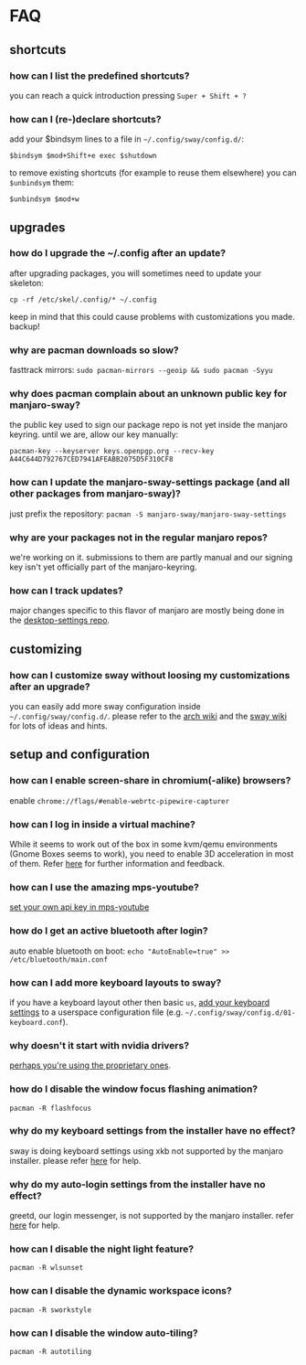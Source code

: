 # FAQ

## shortcuts

### how can I list the predefined shortcuts?

you can reach a quick introduction pressing `Super + Shift + ?`

### how can I (re-)declare shortcuts?

add your $bindsym lines to a file in `~/.config/sway/config.d/`:

```
$bindsym $mod+Shift+e exec $shutdown
```

to remove existing shortcuts (for example to reuse them elsewhere) you can `$unbindsym` them:

```
$unbindsym $mod+w
```

## upgrades

### how do I upgrade the ~/.config after an update?

after upgrading packages, you will sometimes need to update your skeleton:

```
cp -rf /etc/skel/.config/* ~/.config
```

keep in mind that this could cause problems with customizations you made. backup!

### why are pacman downloads so slow?

fasttrack mirrors: `sudo pacman-mirrors --geoip && sudo pacman -Syyu`

### why does pacman complain about an unknown public key for manjaro-sway?

the public key used to sign our package repo is not yet inside the manjaro keyring. until we are, allow our key manually:

```
pacman-key --keyserver keys.openpgp.org --recv-key A44C644D792767CED7941AFEABB2075D5F310CF8
```

### how can I update the manjaro-sway-settings package (and all other packages from manjaro-sway)?

just prefix the repository: `pacman -S manjaro-sway/manjaro-sway-settings`

### why are your packages not in the regular manjaro repos?

we're working on it. submissions to them are partly manual and our signing key isn't yet officially part of the manjaro-keyring.

### how can I track updates?

major changes specific to this flavor of manjaro are mostly being done in the [desktop-settings repo](https://github.com/Manjaro-Sway/desktop-settings).

## customizing

### how can I customize sway without loosing my customizations after an upgrade?

you can easily add more sway configuration inside `~/.config/sway/config.d/`. please refer to the [arch wiki](https://wiki.archlinux.org/title/Sway#Keymap) and the [sway wiki](https://github.com/swaywm/sway/wiki) for lots of ideas and hints.

## setup and configuration

### how can I enable screen-share in chromium(-alike) browsers?

enable `chrome://flags/#enable-webrtc-pipewire-capturer`

### how can I log in inside a virtual machine?

While it seems to work out of the box in some kvm/qemu environments (Gnome Boxes seems to work), you need to enable 3D acceleration in most of them. Refer [here](https://github.com/Manjaro-Sway/manjaro-sway/issues/56) for further information and feedback.

### how can I use the amazing mps-youtube?

[set your own api key in mps-youtube](https://github.com/mps-youtube/mps-youtube/wiki/Troubleshooting#youtube-error-403-the-request-cannot-be-completed-because-you-have-exceeded-your-quota)

### how do I get an active bluetooth after login?

auto enable bluetooth on boot: `echo "AutoEnable=true" >> /etc/bluetooth/main.conf`

### how can I add more keyboard layouts to sway?

if you have a keyboard layout other then basic `us`, [add your keyboard settings](https://wiki.archlinux.org/title/Sway#Keymap) to a userspace configuration file (e.g. `~/.config/sway/config.d/01-keyboard.conf`).

### why doesn't it start with nvidia drivers?

[perhaps you're using the proprietary ones](https://github.com/swaywm/sway/issues/490).

### how do I disable the window focus flashing animation?

```
pacman -R flashfocus
```

### why do my keyboard settings from the installer have no effect?

sway is doing keyboard settings using xkb not supported by the manjaro installer. please refer [here](https://wiki.archlinux.org/title/Sway#Keymap) for help.

### why do my auto-login settings from the installer have no effect?

greetd, our login messenger, is not supported by the manjaro installer. refer [here](https://wiki.archlinux.org/title/Greetd#Autologin) for help.

### how can I disable the night light feature?

```
pacman -R wlsunset
```

### how can I disable the dynamic workspace icons?

```
pacman -R sworkstyle
```

### how can I disable the window auto-tiling?

```
pacman -R autotiling
```
